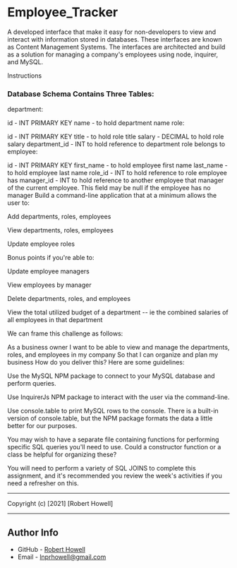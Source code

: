 # Employee_Tracker

A developed interface that make it easy for non-developers to view and interact with information stored in databases. These interfaces are known as Content Management Systems. The interfaces are architected and build as a solution for managing a company's employees using node, inquirer, and MySQL.

Instructions
### Database Schema Contains Three Tables:


department:

id - INT PRIMARY KEY
name - to hold department name
role:

id - INT PRIMARY KEY
title - to hold role title
salary - DECIMAL to hold role salary
department_id - INT to hold reference to department role belongs to
employee:

id - INT PRIMARY KEY
first_name - to hold employee first name
last_name - to hold employee last name
role_id - INT to hold reference to role employee has
manager_id - INT to hold reference to another employee that manager of the current employee. This field may be null if the employee has no manager
Build a command-line application that at a minimum allows the user to:

Add departments, roles, employees

View departments, roles, employees

Update employee roles

Bonus points if you're able to:

Update employee managers

View employees by manager

Delete departments, roles, and employees

View the total utilized budget of a department -- ie the combined salaries of all employees in that department

We can frame this challenge as follows:

As a business owner
I want to be able to view and manage the departments, roles, and employees in my company
So that I can organize and plan my business
How do you deliver this? Here are some guidelines:

Use the MySQL NPM package to connect to your MySQL database and perform queries.

Use InquirerJs NPM package to interact with the user via the command-line.

Use console.table to print MySQL rows to the console. There is a built-in version of console.table, but the NPM package formats the data a little better for our purposes.

You may wish to have a separate file containing functions for performing specific SQL queries you'll need to use. Could a constructor function or a class be helpful for organizing these?

You will need to perform a variety of SQL JOINS to complete this assignment, and it's recommended you review the week's activities if you need a refresher on this.




---

Copyright (c) [2021] [Robert Howell]


---

## Author Info
- GitHub - [Robert Howell](https://github.com/lpnrhowell)
- Email - [lnprhowell@gmail.com]()
